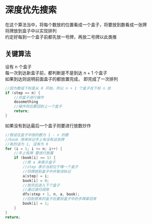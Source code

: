 # 深度优先搜索
在这个算法当中，将每个数放的位置看成一个盒子，将要放到数看成一张牌  
将牌放到盒子中以实现排列  
约定好每到一个盒子前都先放一号牌，再放二号牌以此类推   
## 关键算法
设有 n 个盒子  
每一次到达新盒子前，都判断是不是到达 n + 1 个盒子  
如果到达则说明前面盒子的都放置完成， 即完成了一次排列
``` c
//因为数组下标是从 0 开始，所以 n + 1 个盒子在下标 n 处
if (step == n) {
    //对盒子进行操作
    dosomething
    //操作完后要回到上一个盒子
    return;
}
```
如果没有到达最后一个盒子则要进行放数炒作
``` c
//假设往盒子中放的数为 1 - n 的数
//book 用来标记手上有没有这张牌
//有的话为 1, 没有为 0 
for (i = 1; i <= n; i++) {
    //手上有牌 要进行放置
    if (book[i] == 1) {
        //用 a 来表示盒子
        //step 表示当前位于哪一个盒子
        //将牌放到盒子中并取消标记
        a[step] = i;
        book[i] = 0;
        //放完后进入下个盒子
        //通过递归调用
        dfs(step + 1, n, a, book);
        //回到原来的盒子后要将盒子中的手牌拿回来
        book[i] = 1;
    }
}
return;
```

